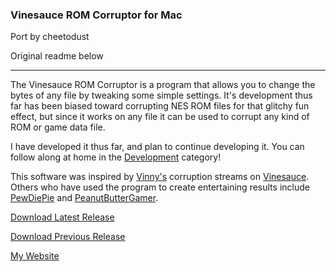 ### Vinesauce ROM Corruptor for Mac

Port by cheetodust

Original readme below

---

The Vinesauce ROM Corruptor is a program that allows you to change the bytes of any file by tweaking some simple settings.
It's development thus far has been biased toward corrupting NES ROM files for that glitchy fun effect, but since it works on any file it can be used to corrupt any kind of ROM or game data file.

I have developed it thus far, and plan to continue developing it.
You can follow along at home in the [Development](http://corruptedbytes.com/category/development/) category!

This software was inspired by [Vinny's](http://www.twitch.tv/vinesauce) corruption streams on [Vinesauce](http://vinesauce.com/).
Others who have used the program to create entertaining results include [PewDiePie](http://www.youtube.com/watch?v=n648c_beeRI) and [PeanutButterGamer](http://www.youtube.com/watch?v=0VANlhef0EY).

[Download Latest Release](http://github.com/Rikerz/VRC/raw/master/bin/Vinesauce%20ROM%20Corruptor%20v1.2.2.zip)

[Download Previous Release](http://github.com/Rikerz/VRC/raw/master/bin/Vinesauce%20ROM%20Corruptor%20v1.2.1.zip)

[My Website](http://corruptedbytes.com)
